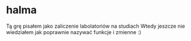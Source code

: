# halma
Tą grę pisałem jako zaliczenie labolatoriów na studiach 
Wtedy jeszcze nie wiedziałem jak poprawnie nazywać funkcje i zmienne :)
